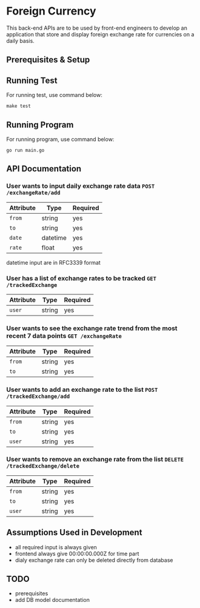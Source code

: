 # Foreign Currency

This back-end APIs are to be used by front-end engineers to develop an application that store and display foreign exchange rate for currencies on a daily basis.

## Prerequisites & Setup

## Running Test

For running test, use command below:
```
make test
```

## Running Program

For running program, use command below:
```
go run main.go
```

## API Documentation

### User wants to input daily exchange rate data `POST /exchangeRate/add`

| Attribute | Type | Required |
| --- | --- | --- |
| `from` | string | yes |
| `to` | string | yes |
| `date` | datetime | yes |
| `rate` | float | yes |

datetime input are in RFC3339 format

### User has a list of exchange rates to be tracked `GET /trackedExchange`

| Attribute | Type | Required |
| --- | --- | --- |
| `user` | string | yes |

### User wants to see the exchange rate trend from the most recent 7 data points `GET /exchangeRate`

| Attribute | Type | Required |
| --- | --- | --- |
| `from` | string | yes |
| `to` | string | yes |

### User wants to add an exchange rate to the list `POST /trackedExchange/add`

| Attribute | Type | Required |
| --- | --- | --- |
| `from` | string | yes |
| `to` | string | yes |
| `user` | string | yes |

### User wants to remove an exchange rate from the list `DELETE /trackedExchange/delete`

| Attribute | Type | Required |
| --- | --- | --- |
| `from` | string | yes |
| `to` | string | yes |
| `user` | string | yes |

## Assumptions Used in Development
- all required input is always given
- frontend always give 00:00:00.000Z for time part
- dialy exchange rate can only be deleted directly from database

## TODO
- prerequisites
- add DB model documentation
